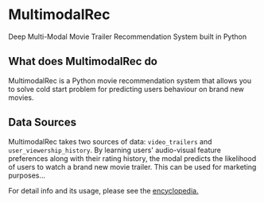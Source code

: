 # MultimodalRec
Deep Multi-Modal Movie Trailer Recommendation System built in Python

## What does MultimodalRec do

MultimodalRec is a Python movie recommendation system that allows you to solve cold start problem for predicting users behaviour on brand new movies.  

## Data Sources

MultimodalRec takes two sources of data: `video_trailers` and `user_viewership_history`. By learning users' audio-visual feature preferences along with their rating history, the modal predicts the likelihood of users to watch a brand new movie trailer. This can be used for marketing purposes...

For detail info and its usage, please see the [encyclopedia.](https://github.com/asgundogdu/multimodalrec/encyclopedia)








